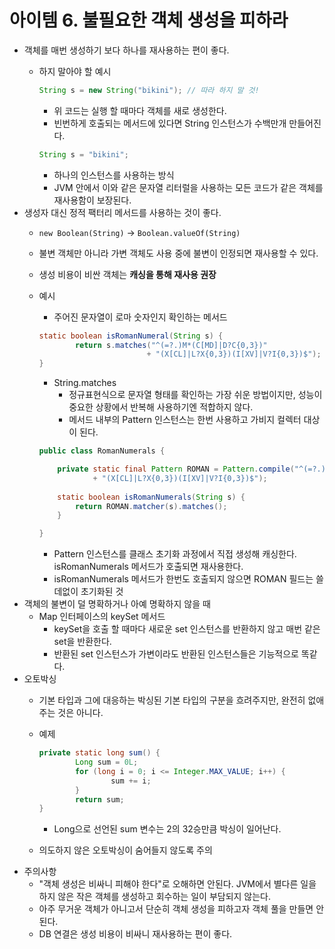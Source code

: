 # 아이템 6. 불필요한 객체 생성을 피하라

- 객체를 매번 생성하기 보다 하나를 재사용하는 편이 좋다.
    - 하지 말아야 할 예시

        ```java
        String s = new String("bikini"); // 따라 하지 말 것!
        ```

        - 위 코드는 실행 할 때마다 객체를 새로 생성한다.
        - 빈번하게 호출되는 메서드에 있다면 String 인스턴스가 수백만개 만들어진다.

        ```java
        String s = "bikini";
        ```

        - 하나의 인스턴스를 사용하는 방식
        - JVM 안에서 이와 같은 문자열 리터럴을 사용하는 모든 코드가 같은 객체를 재사용함이 보장된다.
- 생성자 대신 정적 팩터리 메서드를 사용하는 것이 좋다.
    - `new Boolean(String)` → `Boolean.valueOf(String)`
    - 불변 객체만 아니라 가변 객체도 사용 중에 불변이 인정되면 재사용할 수 있다.
    - 생성 비용이 비싼 객체는 **캐싱을 통해 재사용 권장**
    - 예시
        - 주어진 문자열이 로마 숫자인지 확인하는 메서드

        ```java
        static boolean isRomanNumeral(String s) {
        		return s.matches("^(=?.)M*(C[MD]|D?C{0,3})"
        						+ "(X[CL]|L?X{0,3})(I[XV]|V?I{0,3})$");
        }
        ```

        - String.matches
            - 정규표현식으로 문자열 형태를 확인하는 가장 쉬운 방법이지만, 성능이 중요한 상황에서 반복해 사용하기엔 적합하지 않다.
            - 메서드 내부의 Pattern 인스턴스는 한번 사용하고 가비지 컬렉터 대상이 된다.

        ```java
        public class RomanNumerals {

            private static final Pattern ROMAN = Pattern.compile("^(=?.)M*(C[MD]|D?C{0,3})"
                    + "(X[CL]|L?X{0,3})(I[XV]|V?I{0,3})$");
            
            static boolean isRomanNumerals(String s) {
                return ROMAN.matcher(s).matches();
            }

        } 
        ```

        - Pattern 인스턴스를 클래스 초기화 과정에서 직접 생성해 캐싱한다. isRomanNumerals 메서드가 호출되면 재사용한다.
        - isRomanNumerals 메서드가 한번도 호출되지 않으면 ROMAN 필드는 쓸데없이 초기화된 것
- 객체의 불변이 덜 명확하거나 아예 명확하지 않을 때
    - Map 인터페이스의 keySet 메서드
        - keySet을 호출 할 때마다 새로운 set 인스턴스를 반환하지 않고 매번 같은 set을 반환한다.
        - 반환된 set 인스턴스가 가변이라도 반환된 인스턴스들은 기능적으로 똑같다.
- 오토박싱
    - 기본 타입과 그에 대응하는 박싱된 기본 타입의 구분을 흐려주지만, 완전히 없애주는 것은 아니다.
    - 예제

        ```java
        private static long sum() {
        		Long sum = 0L;
        		for (long i = 0; i <= Integer.MAX_VALUE; i++) {
        				sum += i;
        		}
        		return sum;
        }
        ```

        - Long으로 선언된 sum 변수는 2의 32승만큼 박싱이 일어난다.
    - 의도하지 않은 오토박싱이 숨어들지 않도록 주의
- 주의사항
    - "객체 생성은 비싸니 피해야 한다"로 오해하면 안된다. JVM에서 별다른 일을 하지 않은 작은 객체를 생성하고 회수하는 일이 부담되지 않는다.
    - 아주 무거운 객체가 아니고서 단순히 객체 생성을 피하고자 객체 풀을 만들면 안된다.
    - DB 연결은 생성 비용이 비싸니 재사용하는 편이 좋다.